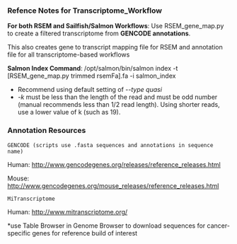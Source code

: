 ### Refence Notes for Transcriptome_Workflow ###

**For both RSEM and Sailfish/Salmon Workflows**: Use RSEM_gene_map.py to create a filtered transcriptome from **GENCODE annotations**.

This also creates gene to transcript mapping file for RSEM and annotation file for all transcriptome-based workflows

**Salmon Index Command**: /opt/salmon/bin/salmon index -t [RSEM_gene_map.py trimmed rsemFa].fa -i salmon_index
- Recommend using default setting of *--type quasi*
- *-k* must be less than the length of the read and must be odd number (manual recommends less than 1/2 read length).  Using shorter reads, use a lower value of k (such as 19).

### Annotation Resources ###

    GENCODE (scripts use .fasta sequences and annotations in sequence name)

Human:
http://www.gencodegenes.org/releases/reference_releases.html

Mouse:
http://www.gencodegenes.org/mouse_releases/reference_releases.html

    MiTranscriptome

Human:
http://www.mitranscriptome.org/

*use Table Browser in Genome Browser to download sequences for cancer-specific genes for reference build of interest
